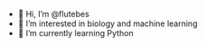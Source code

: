 - 👋 Hi, I’m @flutebes
- 👀 I’m interested in biology and machine learning
- 🌱 I’m currently learning Python

<!---
flutebes/flutebes is a ✨ special ✨ repository because its `README.md` (this file) appears on your GitHub profile.
You can click the Preview link to take a look at your changes.
--->
